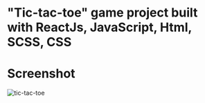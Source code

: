 # "Tic-tac-toe" game project built with ReactJs, JavaScript, Html, SCSS, CSS
# Screenshot
![tic-tac-toe](https://github.com/amartya324/tic-tae-toe/assets/77157125/e5af9e9b-d5ab-4fff-9c38-07a3dbe66ec0)
